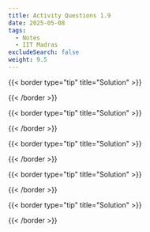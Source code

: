 ```yaml
---
title: Activity Questions 1.9
date: 2025-05-08
tags:
  - Notes 
  - IIT Madras
excludeSearch: false
weight: 9.5
---
```



{{< border type="tip" title="Solution" >}}

{{< /border >}}

{{< border type="tip" title="Solution" >}}

{{< /border >}}

{{< border type="tip" title="Solution" >}}

{{< /border >}}

{{< border type="tip" title="Solution" >}}

{{< /border >}}

{{< border type="tip" title="Solution" >}}

{{< /border >}}